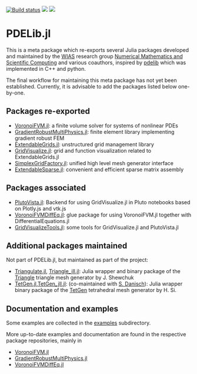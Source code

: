 [![Build status](https://github.com/WIAS-BERLIN/PDELib.jl/workflows/linux-macos-windows/badge.svg)](https://github.com/WIAS-BERLIN/PDELib.jl/actions)
[![](https://img.shields.io/badge/docs-dev-blue.svg)](https://wias-berlin.github.io/PDELib.jl/stable/)
[![](https://img.shields.io/badge/docs-dev-blue.svg)](https://wias-berlin.github.io/PDELib.jl/dev/)


PDELib.jl
=========

This  is  a  meta  package which  re-exports  several  Julia  packages
developed  and  maintained  by   the  [WIAS](https://www.wias-berlin.de)  research  group  [Numerical
Mathematics and Scientific Computing](https://www.wias-berlin.de/research/rgs/fg3/) and various coauthors,
inspired by [pdelib](https://pdelib.org) which was implemented in C++ and python.

The final workflow for maintaining this meta package has not yet been established.
Currently, it is advisable to add the packages listed below one-by-one.

## Packages re-exported
- [VoronoiFVM.jl](https://github.com/j-fu/VoronoiFVM.jl): a finite volume solver for systems of nonlinear PDEs
- [GradientRobustMultiPhysics.jl](https://github.com/chmerdon/GradientRobustMultiPhysics.jl): finite element library implementing gradient robust FEM
- [ExtendableGrids.jl](https://github.com/j-fu/ExtendableGrids.jl): unstructured grid management library
- [GridVisualize.jl](https://github.com/j-fu/GridVisualize.jl): grid and function visualization related to ExtendableGrids.jl
- [SimplexGridFactory.jl](https://github.com/j-fu/SimplexGridFactory.jl): unified high level  mesh generator interface
- [ExtendableSparse.jl](https://github.com/j-fu/ExtendableSparse.jl): convenient and efficient sparse matrix assembly

## Packages associated
- [PlutoVista.jl](https://github.com/j-fu/PlutoVista.jl): Backend for using GridVisualize.jl in Pluto notebooks based on Plotly.js and vtk.js
- [VoronoiFVMDiffEq.jl](https://github.com/j-fu/VoronoiFVMDiffEq.jl):  glue package for using VoronoiFVM.jl together with DifferentialEquations.jl
- [GridVisualizeTools.jl](https://github.com/j-fu/GridVisualizeTools.jl): some tools for GridVisualize.jl and PlutoVista.jl
  
## Additional packages maintained

Not part of PDELib.jl, but maintained as part of the project:

- [Triangulate.jl](https://github.com/JuliaGeometry/Triangulate.jl),  [Triangle_jll.jl](https://github.com/JuliaBinaryWrappers/Triangle_jll.jl):  Julia wrapper and binary package of the [Triangle](https://www.cs.cmu.edu/~quake/triangle.html) triangle mesh generator by J. Shewchuk
- [TetGen.jl](https://github.com/JuliaGeometry/TetGen.jl),[TetGen_jll.jl](https://github.com/JuliaBinaryWrappers/TetGen_jll.jl): (co-maintained with [S. Danisch](https://github.com/SimonDanisch)):   Julia wrapper binary package of the [TetGen](http://www.tetgen.org) tetrahedral mesh generator by H. Si.


## Documentation and examples

Some examples are collected in the [examples](https://github.com/WIAS-BERLIN/PDELib.jl/tree/main/examples) subdirectory.

More up-to-date examples and documentation are found in the respective package repositories, mainly in
-  [VoronoiFVM.jl](https://j-fu.github.io/VoronoiFVM.jl/stable/)
-  [GradientRobustMultiPhysics.jl](https://chmerdon.github.io/GradientRobustMultiPhysics.jl/stable/)
-  [VoronoiFVMDiffEq.jl](https://j-fu.github.io/VoronoiFVMDiffEq.jl/stable/)



